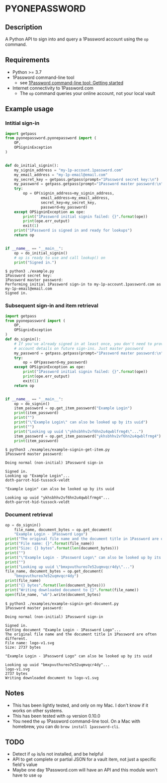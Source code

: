 # PYONEPASSWORD

## Description

A Python API to sign into and query a 1Password account using the `op` command.

## Requirements

- Python >= 3.7
- 1Password command-line tool
  - see [1Password command-line tool: Getting started](https://support.1password.com/command-line-getting-started/)
- Internet connectivity to 1Password.com
  - The `op` command queries your online account, not your local vault

## Example usage

### Intitial sign-in

```Python
import getpass
from pyonepassword.pyonepassword import (
    OP,
    OPSigninException
)


def do_initial_signin():
    my_signin_address = "my-1p-account.1password.com"
    my_email_address = "my-1p-email@email.com"
    my_secret_key = getpass.getpass(prompt="1Password secret key:\n")
    my_password = getpass.getpass(prompt="1Password master password:\n")
    try:
        op = OP(signin_address=my_signin_address,
                email_address=my_email_address,
                secret_key=my_secret_key,
                password=my_password)
    except OPSigninException as ope:
        print("1Password initial signin failed: {}".format(ope))
        print(ope.err_output)
        exit(1)
    print("1Password is signed in and ready for lookups")
    return op


if __name__ == "__main__":
    op = do_initial_signin()
    # op is ready to use and call lookup() on
    print("Signed in.")
```

```Console
$ python3 ./example.py
1Password secret key:
1Password master password:
Performing initial 1Password sign-in to my-1p-account.1password.com as my-1p-email@email.com
Signed in.
```

### Subsequent sign-in and item retrieval

```Python
import getpass
from pyonepassword import (
    OP,
    OPSigninException
)
def do_signin():
    # If you've already signed in at least once, you don't need to provide all
    # account details on future sign-ins. Just master password
    my_password = getpass.getpass(prompt="1Password master password:\n")
    try:
        op = OP(password=my_password)
    except OPSigninException as ope:
        print("1Password initial signin failed: {}".format(ope))
        print(ope.err_output)
        exit(1)
    return op


if __name__ == "__main__":
    op = do_signin()
    item_password = op.get_item_password("Example Login")
    print(item_password)
    print("")
    print("\"Example Login\" can also be looked up by its uuid")
    print("")
    print("Looking up uuid \"ykhsbhhv2vf6hn2u4qwblfrmg4\"...")
    item_password = op.get_item_password("ykhsbhhv2vf6hn2u4qwblfrmg4")
    print(item_password)
```

```Console
$ python3 ./examples/example-signin-get-item.py
1Password master password:

Doing normal (non-initial) 1Password sign-in

Signed in.
Looking up "Example Login"...
doth-parrot-hid-tussock-veldt

"Example Login" can also be looked up by its uuid

Looking up uuid "ykhsbhhv2vf6hn2u4qwblfrmg4"...
doth-parrot-hid-tussock-veldt
```

### Document retrieval

```Python
op = do_signin()
    file_name, document_bytes = op.get_document(
    "Example Login - 1Password Logo")
print("The original file name and the document title in 1Password are often different.")
print("File name: {}".format(file_name))
print("Size: {} bytes".format(len(document_bytes)))
print("")
print("\"Example Login - 1Password Logo\" can also be looked up by its uuid")
print("")
print("Looking up uuid \"bmxpvuthureo7e52uqmvqcr4dy\"...")
file_name, document_bytes = op.get_document(
    "bmxpvuthureo7e52uqmvqcr4dy")
print(file_name)
print("{} bytes".format(len(document_bytes)))
print("Writing downloaded document to {}".format(file_name))
open(file_name, "wb").write(document_bytes)
```

```Console
$ python3 ./examples/example-signin-get-document.py
1Password master password:

Doing normal (non-initial) 1Password sign-in

Signed in.
Getting document "Example Login - 1Password Logo"...
The original file name and the document title in 1Password are often different.
File name: logo-v1.svg
Size: 2737 bytes

"Example Login - 1Password Logo" can also be looked up by its uuid

Looking up uuid "bmxpvuthureo7e52uqmvqcr4dy"...
logo-v1.svg
2737 bytes
Writing downloaded document to logo-v1.svg
```

## Notes

- This has been lightly tested, and only on my Mac. I don't know if it works on other systems.
- This has been tested with `op` version 0.10.0
- You need the `op` 1Password command-line tool. On a Mac with homebrew, you can do `brew install 1password-cli`.

## TODO

- Detect if `op` is/is not installed, and be helpful
- API to get complete or partial JSON for a vault item, not just a specific field's value
- Maybe one day 1Password.com will have an API and this module won't have to use `op`

